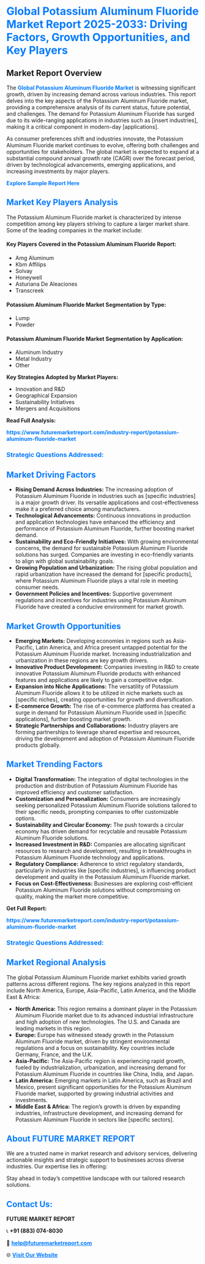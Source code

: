 <h1 style="color: #007BFF;">Global Potassium Aluminum Fluoride Market Report 2025-2033: Driving Factors, Growth Opportunities, and Key Players</h1>

<section id="overview">
<h2>Market Report Overview</h2>
<p>The <a href="https://www.futuremarketreport.com/industry-report/potassium-aluminum-fluoride-market" style="color: #007BFF; text-decoration: none;"><strong>Global Potassium Aluminum Fluoride Market</strong></a> is witnessing significant growth, driven by increasing demand across various industries. This report delves into the key aspects of the Potassium Aluminum Fluoride market, providing a comprehensive analysis of its current status, future potential, and challenges. The demand for Potassium Aluminum Fluoride has surged due to its wide-ranging applications in industries such as [insert industries], making it a critical component in modern-day [applications].</p>
<p>As consumer preferences shift and industries innovate, the Potassium Aluminum Fluoride market continues to evolve, offering both challenges and opportunities for stakeholders. The global market is expected to expand at a substantial compound annual growth rate (CAGR) over the forecast period, driven by technological advancements, emerging applications, and increasing investments by major players.</p>
</section>

<section id="overview">
<p><a href="https://www.futuremarketreport.com/request-sample/reportId=30546" style="color: #007BFF; text-decoration: none;"><strong>Explore Sample Report Here</strong></a></p>
</section>

<section id="key-players">
<h2 style="color: #007BFF;">Market Key Players Analysis</h2>
<p>The Potassium Aluminum Fluoride market is characterized by intense competition among key players striving to capture a larger market share. Some of the leading companies in the market include:</p>
<h4>Key Players Covered in the Potassium Aluminum Fluoride Report:</h4>
<ul><li>Amg Aluminum</li><li>Kbm Affilips</li><li>Solvay</li><li>Honeywell</li><li>Asturiana De Aleaciones</li><li>Transcreek</li></ul>
<h4>Potassium Aluminum Fluoride Market Segmentation by Type:</h4>
<ul><li>Lump</li><li>Powder</li></ul>

<h4>Potassium Aluminum Fluoride Market Segmentation by Application:</h4>
<ul><li>Aluminum Industry</li><li>Metal Industry</li><li>Other</li></ul>
<p><strong>Key Strategies Adopted by Market Players:</strong></p>
<ul>
<li>Innovation and R&D</li>
<li>Geographical Expansion</li>
<li>Sustainability Initiatives</li>
<li>Mergers and Acquisitions</li>
</ul>
</section>

<section>
<p><strong>Read Full Analysis: </strong></p><a href="https://www.futuremarketreport.com/industry-report/potassium-aluminum-fluoride-market" style="color: #007BFF; text-decoration: none;"><strong>https://www.futuremarketreport.com/industry-report/potassium-aluminum-fluoride-market</strong></a>
<h3 style="color: #007BFF;">Strategic Questions Addressed:</h3>
</section>

<section id="driving-factors">
<h2 style="color: #007BFF;">Market Driving Factors</h2>
<ul>
<li><strong>Rising Demand Across Industries:</strong> The increasing adoption of Potassium Aluminum Fluoride in industries such as [specific industries] is a major growth driver. Its versatile applications and cost-effectiveness make it a preferred choice among manufacturers.</li>
<li><strong>Technological Advancements:</strong> Continuous innovations in production and application technologies have enhanced the efficiency and performance of Potassium Aluminum Fluoride, further boosting market demand.</li>
<li><strong>Sustainability and Eco-Friendly Initiatives:</strong> With growing environmental concerns, the demand for sustainable Potassium Aluminum Fluoride solutions has surged. Companies are investing in eco-friendly variants to align with global sustainability goals.</li>
<li><strong>Growing Population and Urbanization:</strong> The rising global population and rapid urbanization have increased the demand for [specific products], where Potassium Aluminum Fluoride plays a vital role in meeting consumer needs.</li>
<li><strong>Government Policies and Incentives:</strong> Supportive government regulations and incentives for industries using Potassium Aluminum Fluoride have created a conducive environment for market growth.</li>
</ul>
</section>

<section id="growth-opportunities">
<h2 style="color: #007BFF;">Market Growth Opportunities</h2>
<ul>
<li><strong>Emerging Markets:</strong> Developing economies in regions such as Asia-Pacific, Latin America, and Africa present untapped potential for the Potassium Aluminum Fluoride market. Increasing industrialization and urbanization in these regions are key growth drivers.</li>
<li><strong>Innovative Product Development:</strong> Companies investing in R&D to create innovative Potassium Aluminum Fluoride products with enhanced features and applications are likely to gain a competitive edge.</li>
<li><strong>Expansion into Niche Applications:</strong> The versatility of Potassium Aluminum Fluoride allows it to be utilized in niche markets such as [specific niches], creating opportunities for growth and diversification.</li>
<li><strong>E-commerce Growth:</strong> The rise of e-commerce platforms has created a surge in demand for Potassium Aluminum Fluoride used in [specific applications], further boosting market growth.</li>
<li><strong>Strategic Partnerships and Collaborations:</strong> Industry players are forming partnerships to leverage shared expertise and resources, driving the development and adoption of Potassium Aluminum Fluoride products globally.</li>
</ul>
</section>

<section id="trending-factors">
<h2 style="color: #007BFF;">Market Trending Factors</h2>
<ul>
<li><strong>Digital Transformation:</strong> The integration of digital technologies in the production and distribution of Potassium Aluminum Fluoride has improved efficiency and customer satisfaction.</li>
<li><strong>Customization and Personalization:</strong> Consumers are increasingly seeking personalized Potassium Aluminum Fluoride solutions tailored to their specific needs, prompting companies to offer customizable options.</li>
<li><strong>Sustainability and Circular Economy:</strong> The push towards a circular economy has driven demand for recyclable and reusable Potassium Aluminum Fluoride solutions.</li>
<li><strong>Increased Investment in R&D:</strong> Companies are allocating significant resources to research and development, resulting in breakthroughs in Potassium Aluminum Fluoride technology and applications.</li>
<li><strong>Regulatory Compliance:</strong> Adherence to strict regulatory standards, particularly in industries like [specific industries], is influencing product development and quality in the Potassium Aluminum Fluoride market.</li>
<li><strong>Focus on Cost-Effectiveness:</strong> Businesses are exploring cost-efficient Potassium Aluminum Fluoride solutions without compromising on quality, making the market more competitive.</li>
</ul>
</section>

<section>
<p><strong>Get Full Report: </strong></p><a href="https://www.futuremarketreport.com/industry-report/potassium-aluminum-fluoride-market" style="color: #007BFF; text-decoration: none;"><strong>https://www.futuremarketreport.com/industry-report/potassium-aluminum-fluoride-market</strong></a>
<h3 style="color: #007BFF;">Strategic Questions Addressed:</h3>
</section>


<section id="regional-analysis">
<h2 style="color: #007BFF;">Market Regional Analysis</h2>
<p>The global Potassium Aluminum Fluoride market exhibits varied growth patterns across different regions. The key regions analyzed in this report include North America, Europe, Asia-Pacific, Latin America, and the Middle East & Africa:</p>
<ul>
<li><strong>North America:</strong> This region remains a dominant player in the Potassium Aluminum Fluoride market due to its advanced industrial infrastructure and high adoption of new technologies. The U.S. and Canada are leading markets in this region.</li>
<li><strong>Europe:</strong> Europe has witnessed steady growth in the Potassium Aluminum Fluoride market, driven by stringent environmental regulations and a focus on sustainability. Key countries include Germany, France, and the U.K.</li>
<li><strong>Asia-Pacific:</strong> The Asia-Pacific region is experiencing rapid growth, fueled by industrialization, urbanization, and increasing demand for Potassium Aluminum Fluoride in countries like China, India, and Japan.</li>
<li><strong>Latin America:</strong> Emerging markets in Latin America, such as Brazil and Mexico, present significant opportunities for the Potassium Aluminum Fluoride market, supported by growing industrial activities and investments.</li>
<li><strong>Middle East & Africa:</strong> The region’s growth is driven by expanding industries, infrastructure development, and increasing demand for Potassium Aluminum Fluoride in sectors like [specific sectors].</li>
</ul>
</section>

<footer>
<h2 style="color: #007BFF;">About FUTURE MARKET REPORT</h2>
<p>We are a trusted name in market research and advisory services, delivering actionable insights and strategic support to businesses across diverse industries. Our expertise lies in offering:</p>

<p>Stay ahead in today’s competitive landscape with our tailored research solutions.</p>

<h2 style="color: #007BFF;">Contact Us:</h2>
<p><strong>FUTURE MARKET REPORT</strong></p>
<p>📞 <strong>+91 (883) 074-8030</strong></p>
<p>📧 <strong><a href="mailto:help@futuremarketreport.com" style="color: #007BFF;">help@futuremarketreport.com</a></strong></p>
<p>🌐 <strong><a href="https://www.futuremarketreport.com/" style="color: #007BFF;">Visit Our Website</a></strong></p>
</footer>